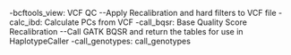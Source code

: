 -bcftools_view: VCF QC
  --Apply Recalibration and hard filters to VCF file
-calc_ibd: Calculate PCs from VCF
-call_bqsr: Base Quality Score Recalibration
  --Call GATK BQSR and return the tables for use in HaplotypeCaller
-call_genotypes: call_genotypes
